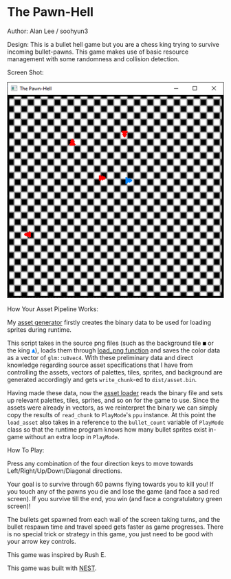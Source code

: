 # The Pawn-Hell

Author: Alan Lee / soohyun3

Design: This is a bullet hell game but you are a chess king trying to survive incoming bullet-pawns.
        This game makes use of basic resource management with some randomness and collision detection.

Screen Shot:

![Screen Shot](screenshot.png)

How Your Asset Pipeline Works:

My [asset generator](asset_generator.cpp) firstly creates the binary data to be used for loading sprites during runtime.

This script takes in the source png files (such as the background tile ![tile](assets/Chessboard_tile2.png) or the king ![king](assets/King_down.png)),
loads them through [load_png function](load_save_png.cpp) and saves the color data as a vector of `glm::u8vec4`.
With these preliminary data and direct knowledge regarding source asset specifications that I have from controlling the assets, 
vectors of palettes, tiles, sprites, and background are generated accordingly and gets `write_chunk`-ed to `dist/asset.bin`.

Having made these data, now the [asset loader](asset_loader.cpp) reads the binary file and sets up relevant
palettes, tiles, sprites, and so on for the game to use. Since the assets were already in vectors, as we reinterpret
the binary we can simply copy the results of `read_chunk` to `PlayMode`'s `ppu` instance.
At this point the `load_asset` also takes in a reference to the `bullet_count` variable of `PlayMode` class so that
the runtime program knows how many bullet sprites exist in-game without an extra loop in `PlayMode`.

How To Play:

Press any combination of the four direction keys to move towards Left/Right/Up/Down/Diagonal directions.

Your goal is to survive through 60 pawns flying towards you to kill you!
If you touch any of the pawns you die and lose the game (and face a sad red screen).
If you survive till the end, you win (and face a congratulatory green screen)!

The bullets get spawned from each wall of the screen taking turns, and the bullet respawn time and travel speed gets faster as game progresses.
There is no special trick or strategy in this game, you just need to be good with your arrow key controls.


This game was inspired by Rush E.

This game was built with [NEST](NEST.md).